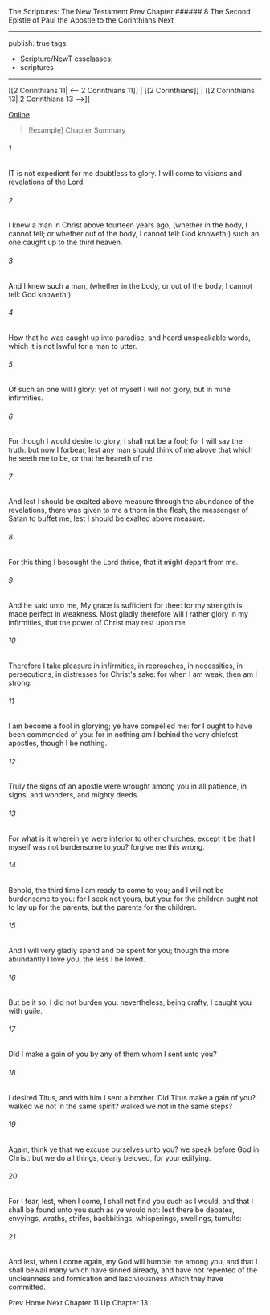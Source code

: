 The Scriptures: The New Testament
Prev
Chapter ###### 8
The Second Epistle of Paul the Apostle to the Corinthians
Next

---
publish: true
tags:
  - Scripture/NewT
cssclasses:
  - scriptures
---
[[2 Corinthians 11| <-- 2 Corinthians 11]] | [[2 Corinthians]] | [[2 Corinthians 13| 2 Corinthians 13 -->]]

[Online](https://churchofjesuschrist.org/study/scriptures/nt/2-cor/12?lang=eng)

>[!example] Chapter Summary
>
###### 1
IT is not expedient for me doubtless to glory. I will come to visions and revelations of the Lord.
###### 2
I knew a man in Christ above fourteen years ago, (whether in the body, I cannot tell; or whether out of the body, I cannot tell: God knoweth;) such an one caught up to the third heaven.
###### 3
And I knew such a man, (whether in the body, or out of the body, I cannot tell: God knoweth;)
###### 4
How that he was caught up into paradise, and heard unspeakable words, which it is not lawful for a man to utter.
###### 5
Of such an one will I glory: yet of myself I will not glory, but in mine infirmities.
###### 6
For though I would desire to glory, I shall not be a fool; for I will say the truth: but now I forbear, lest any man should think of me above that which he seeth me to be, or that he heareth of me.
###### 7
And lest I should be exalted above measure through the abundance of the revelations, there was given to me a thorn in the flesh, the messenger of Satan to buffet me, lest I should be exalted above measure.
###### 8
For this thing I besought the Lord thrice, that it might depart from me.
###### 9
And he said unto me, My grace is sufficient for thee: for my strength is made perfect in weakness. Most gladly therefore will I rather glory in my infirmities, that the power of Christ may rest upon me.
###### 10
Therefore I take pleasure in infirmities, in reproaches, in necessities, in persecutions, in distresses for Christ's sake: for when I am weak, then am I strong.
###### 11
I am become a fool in glorying; ye have compelled me: for I ought to have been commended of you: for in nothing am I behind the very chiefest apostles, though I be nothing.
###### 12
Truly the signs of an apostle were wrought among you in all patience, in signs, and wonders, and mighty deeds.
###### 13
For what is it wherein ye were inferior to other churches, except it be that I myself was not burdensome to you? forgive me this wrong.
###### 14
Behold, the third time I am ready to come to you; and I will not be burdensome to you: for I seek not yours, but you: for the children ought not to lay up for the parents, but the parents for the children.
###### 15
And I will very gladly spend and be spent for you; though the more abundantly I love you, the less I be loved.
###### 16
But be it so, I did not burden you: nevertheless, being crafty, I caught you with guile.
###### 17
Did I make a gain of you by any of them whom I sent unto you?
###### 18
I desired Titus, and with him I sent a brother. Did Titus make a gain of you? walked we not in the same spirit? walked we not in the same steps?
###### 19
Again, think ye that we excuse ourselves unto you? we speak before God in Christ: but we do all things, dearly beloved, for your edifying.
###### 20
For I fear, lest, when I come, I shall not find you such as I would, and that I shall be found unto you such as ye would not: lest there be debates, envyings, wraths, strifes, backbitings, whisperings, swellings, tumults:
###### 21
And lest, when I come again, my God will humble me among you, and that I shall bewail many which have sinned already, and have not repented of the uncleanness and fornication and lasciviousness which they have committed.

Prev
Home
Next
Chapter 11
Up
Chapter 13



